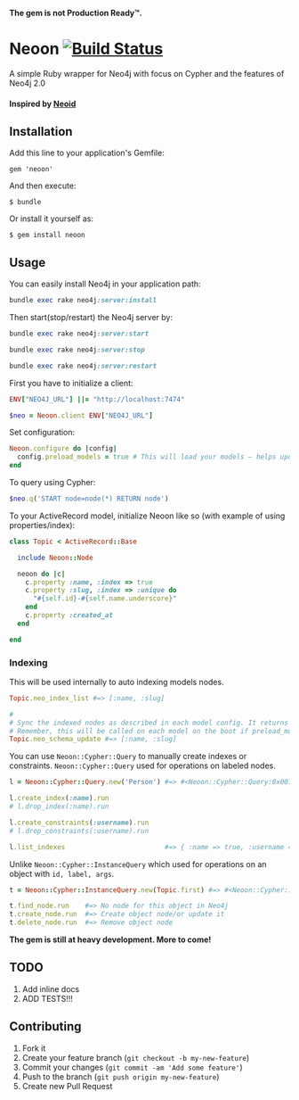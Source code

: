 **The gem is not Production Ready™.**

# Neoon [![Build Status](https://travis-ci.org/amrnt/neoon.png?branch=master)](https://travis-ci.org/amrnt/neoon)

A simple Ruby wrapper for Neo4j with focus on Cypher and the features of Neo4j 2.0

#### Inspired by [Neoid](https://github.com/elado/neoid)

## Installation

Add this line to your application's Gemfile:

    gem 'neoon'

And then execute:

    $ bundle

Or install it yourself as:

    $ gem install neoon

## Usage

You can easily install Neo4j in your application path:

```ruby
bundle exec rake neo4j:server:install
```

Then start(stop/restart) the Neo4j server by:

```ruby
bundle exec rake neo4j:server:start

bundle exec rake neo4j:server:stop

bundle exec rake neo4j:server:restart
```

First you have to initialize  a client:

```ruby
ENV["NEO4J_URL"] ||= "http://localhost:7474"

$neo = Neoon.client ENV["NEO4J_URL"]
```

Set configuration:

```ruby
Neoon.configure do |config|
  config.preload_models = true # This will load your models — helps updating the indexed nodes at the (Rails) boot (default: false)
end
```

To query using Cypher:

```ruby
$neo.q('START node=node(*) RETURN node')
```

To your ActiveRecord model, initialize Neoon like so (with example of using properties/index):

```ruby
class Topic < ActiveRecord::Base

  include Neoon::Node

  neoon do |c|
    c.property :name, :index => true
    c.property :slug, :index => :unique do
      "#{self.id}-#{self.name.underscore}"
    end
    c.property :created_at
  end

end
```

### Indexing

This will be used internally to auto indexing models nodes.

```ruby
Topic.neo_index_list #=> [:name, :slug]

#
# Sync the indexed nodes as described in each model config. It returns the indexed fields.
# Remember, this will be called on each model on the boot if preload_models set to true.
Topic.neo_schema_update #=> [:name, :slug]
```

You can use `Neoon::Cypher::Query` to manually create indexes or constraints. `Neoon::Cypher::Query` used for operations on labeled nodes.

```ruby
l = Neoon::Cypher::Query.new('Person') #=> #<Neoon::Cypher::Query:0x007fe8926d2068 @label="Person">

l.create_index(:name).run
# l.drop_index(:name).run

l.create_constraints(:username).run
# l.drop_constraints(:username).run

l.list_indexes                         #=> { :name => true, :username => "UNIQUENESS" }
```

Unlike `Neoon::Cypher::InstanceQuery` which used for operations on an object with `id, label, args`.

```ruby
t = Neoon::Cypher::InstanceQuery.new(Topic.first) #=> #<Neoon::Cypher::InstanceQuery:0x007fe894410b98 @id=1, @label="Topic", @args={...}>

t.find_node.run    #=> No node for this object in Neo4j
t.create_node.run  #=> Create object node/or update it
t.delete_node.run  #=> Remove object node
```

**The gem is still at heavy development. More to come!**

## TODO

1. Add inline docs
2. ADD TESTS!!!

## Contributing

1. Fork it
2. Create your feature branch (`git checkout -b my-new-feature`)
3. Commit your changes (`git commit -am 'Add some feature'`)
4. Push to the branch (`git push origin my-new-feature`)
5. Create new Pull Request
